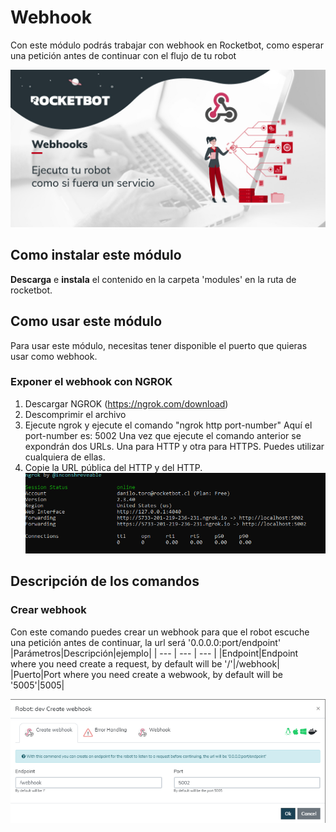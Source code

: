 # Webhook
  
Con este módulo podrás trabajar con webhook en Rocketbot, como esperar una petición antes de continuar con el flujo de 
tu robot  
  
![banner](/docs/imgs/Banner_Webhook.png)
## Como instalar este módulo
  
__Descarga__ e __instala__ el contenido en la carpeta 'modules' en la ruta de rocketbot.  




## Como usar este módulo
Para usar este módulo, necesitas tener disponible el puerto que quieras usar como webhook.


### Exponer el webhook con NGROK
1. Descargar NGROK (https://ngrok.com/download)
2. Descomprimir el archivo
3. Ejecute 
ngrok y ejecute el comando "ngrok http port-number" Aquí el port-number es: 5002
Una vez que ejecute el comando anterior
 se expondrán dos URLs. Una para HTTP y otra para HTTPS. Puedes utilizar cualquiera de ellas.
4. Copie la URL pública 
del HTTP y del HTTP.
![NGROK](imgs/ngrok.png)


## Descripción de los comandos

### Crear webhook
  
Con este comando puedes crear un webhook para que el robot escuche una petición antes de continuar, la url será 
'0.0.0.0:port/endpoint'
|Parámetros|Descripción|ejemplo|
| --- | --- | --- |
|Endpoint|Endpoint where you need create a request, by default will be '/'|/webhook|
|Puerto|Port where you need create a webwook, by default will be '5005'|5005|
  
![create_endpoint](imgs/create_endpoint.png)
